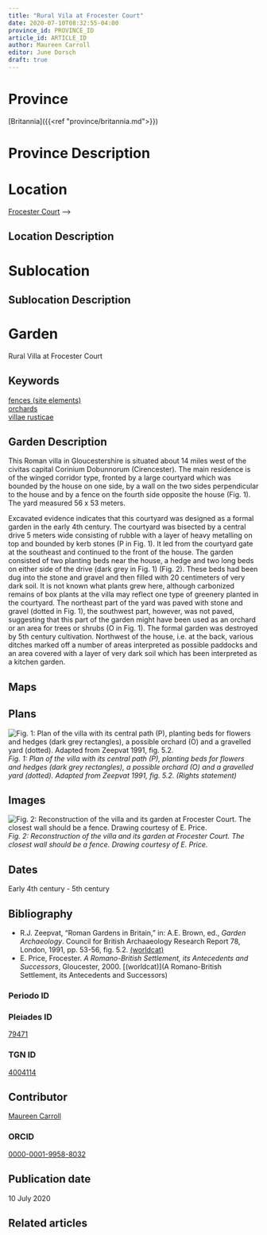 ```yaml
---
title: "Rural Vila at Frocester Court"
date: 2020-07-10T08:32:55-04:00
province_id: PROVINCE_ID
article_id: ARTICLE_ID
author: Maureen Carroll
editor: June Dorsch
draft: true
---
```


# Province

[Britannia]({{<ref "province/britannia.md">}})  

# Province Description


# Location

[Frocester Court](https://pleiades.stoa.org/places/79471) -->

## Location Description

<!-- LEAVE THIS BLANK FOR NOW -->

# Sublocation

<!--
[AREA WITHIN LOCATION, LIKE “PALATINE HILL”](GEOREFERENCE LINK)
A sublocation is any area larger than an individual garden, but located within a location. I would always try to include a link to a controlled vocabulary here if possible. This ID may well be different from the Garden ID, e.g., Pompeii versus a Garden in one of the houses which has its own Pleiades ID.
-->

## Sublocation Description

<!-- DESCRIPTION -->

# Garden

Rural Villa at Frocester Court

## Keywords

[fences (site elements)](http://vocab.getty.edu/page/aat/300005044)  
[orchards](http://vocab.getty.edu/page/aat/300008890)  
[villae rusticae](http://vocab.getty.edu/page/aat/300005518)      

## Garden Description

This Roman villa in Gloucestershire is situated about 14 miles west of the civitas capital Corinium Dobunnorum (Cirencester). The main residence is of the winged corridor type, fronted by a large courtyard which was bounded by the house on one side, by a wall on the two sides perpendicular to the house and by a fence on the fourth side opposite the house (Fig. 1). The yard measured 56 x 53 meters.

Excavated evidence indicates that this courtyard was designed as a formal garden in the early 4th century. The courtyard was bisected by a central drive 5 meters wide consisting of rubble with a layer of heavy metalling on top and bounded by kerb stones (P in Fig. 1). It led from the courtyard gate at the southeast and continued to the front of the house. The garden consisted of two planting beds near the house, a hedge and two long beds on either side of the drive (dark grey in Fig. 1) (Fig. 2). These beds had been dug into the stone and gravel and then filled with 20 centimeters of very dark soil. It is not known what plants grew here, although carbonized remains of box plants at the villa may reflect one type of greenery planted in the courtyard. The northeast part of the yard was paved with stone and gravel (dotted in Fig. 1), the southwest part, however, was not paved, suggesting that this part of the garden might have been used as an orchard or an area for trees or shrubs (O in Fig. 1). The formal garden was destroyed by 5th century cultivation. Northwest of the house, i.e. at the back, various ditches marked off a number of areas interpreted as possible paddocks and an area covered with a layer of very dark soil which has been interpreted as a kitchen garden.

## Maps

<!--
![ALT_TEXT](IMG_URL)
*CAPTION*
-->

## Plans

![Fig. 1: Plan of the villa with its central path (P), planting beds for flowers and hedges (dark grey rectangles), a possible orchard (O) and a gravelled yard (dotted). Adapted from Zeepvat 1991, fig. 5.2.](../../images/Frocester_Fig_10_or_7.1a.jpg)
*Fig. 1: Plan of the villa with its central path (P), planting beds for flowers and hedges (dark grey rectangles), a possible orchard (O) and a gravelled yard (dotted). Adapted from Zeepvat 1991, fig. 5.2. (Rights statement)*

## Images

![Fig. 2: Reconstruction of the villa and its garden at Frocester Court. The closest wall should be a fence. Drawing courtesy of E. Price.](../../images/Frocester_11_or_7.1b.jpg)
*Fig. 2: Reconstruction of the villa and its garden at Frocester Court. The closest wall should be a fence. Drawing courtesy of E. Price.*

## Dates

Early 4th century - 5th century

## Bibliography

* R.J. Zeepvat, “Roman Gardens in Britain,” in: A.E. Brown, ed., *Garden Archaeology*. Council for British Archaaeology Research Report 78, London, 1991, pp. 53-56, fig. 5.2. [(worldcat)](http://www.worldcat.org/oclc/246578144)
* E. Price, Frocester. *A Romano-British Settlement, its Antecedents and Successors*, Gloucester, 2000. [(worldcat)](A Romano-British Settlement, its Antecedents and Successors)

### Periodo ID

<!-- [PERIODO_ID](https://pleiades.stoa.org/places/PLEIADES_ID) -->

### Pleiades ID

[79471](https://pleiades.stoa.org/places/79471)

### TGN ID

[4004114](http://vocab.getty.edu/page/tgn/4004114)

## Contributor

[Maureen Carroll](https://www.sheffield.ac.uk/archaeology/our-people/academic-staff/maureen-carroll)

### ORCID

[0000-0001-9958-8032](https://orcid.org/0000-0001-9958-8032)

## Publication date

10 July 2020

## Related articles

<!-- Links to other related articles. Leave blank for now -->
